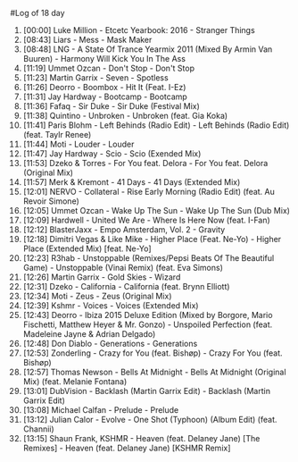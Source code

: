 #Log of 18 day

1. [00:00] Luke Million - Etcetc Yearbook: 2016 - Stranger Things
1. [08:43] Liars - Mess - Mask Maker
1. [08:48] LNG - A State Of Trance Yearmix 2011 (Mixed By Armin Van Buuren) - Harmony Will Kick You In The Ass
1. [11:19] Ummet Ozcan - Don't Stop - Don't Stop
1. [11:23] Martin Garrix - Seven - Spotless
1. [11:26] Deorro - Boombox - Hit It (Feat. I-Ez)
1. [11:31] Jay Hardway - Bootcamp - Bootcamp
1. [11:36] Fafaq - Sir Duke - Sir Duke (Festival Mix)
1. [11:38] Quintino - Unbroken - Unbroken (feat. Gia Koka)
1. [11:41] Paris Blohm - Left Behinds (Radio Edit) - Left Behinds (Radio Edit) (feat. Taylr Renee)
1. [11:44] Moti - Louder - Louder
1. [11:47] Jay Hardway - Scio - Scio (Exended Mix)
1. [11:53] Dzeko & Torres - For You feat. Delora - For You feat. Delora (Original Mix)
1. [11:57] Merk & Kremont - 41 Days - 41 Days (Extended Mix)
1. [12:01] NERVO - Collateral - Rise Early Morning (Radio Edit) (feat. Au Revoir Simone)
1. [12:05] Ummet Ozcan - Wake Up The Sun - Wake Up The Sun (Dub Mix)
1. [12:09] Hardwell - United We Are - Where Is Here Now (feat. I-Fan)
1. [12:12] BlasterJaxx - Empo Amsterdam, Vol. 2 - Gravity
1. [12:18] Dimitri Vegas & Like Mike - Higher Place (Feat. Ne-Yo) - Higher Place (Extended Mix) [feat. Ne-Yo]
1. [12:23] R3hab - Unstoppable (Remixes/Pepsi Beats Of The Beautiful Game) - Unstoppable (Vinai Remix) (feat. Eva Simons)
1. [12:26] Martin Garrix - Gold Skies - Wizard
1. [12:31] Dzeko - California - California (feat. Brynn Elliott)
1. [12:34] Moti - Zeus - Zeus (Original Mix)
1. [12:39] Kshmr - Voices - Voices (Extended Mix)
1. [12:43] Deorro - Ibiza 2015 Deluxe Edition (Mixed by Borgore, Mario Fischetti, Matthew Heyer & Mr. Gonzo) - Unspoiled Perfection (feat. Madeleine Jayne & Adrian Delgado)
1. [12:48] Don Diablo - Generations - Generations
1. [12:53] Zonderling - Crazy for You (feat. Bishøp) - Crazy For You (feat. Bishøp)
1. [12:57] Thomas Newson - Bells At Midnight - Bells At Midnight (Original Mix) (feat. Melanie Fontana)
1. [13:01] DubVision - Backlash (Martin Garrix Edit) - Backlash (Martin Garrix Edit)
1. [13:08] Michael Calfan - Prelude - Prelude
1. [13:12] Julian Calor - Evolve - One Shot (Typhoon) (Album Edit) (feat. Channii)
1. [13:15] Shaun Frank, KSHMR - Heaven (feat. Delaney Jane) [The Remixes] - Heaven (feat. Delaney Jane) [KSHMR Remix]
